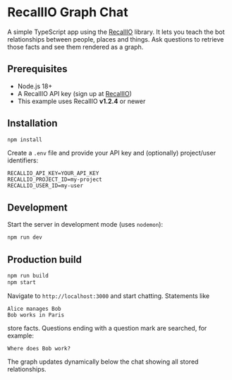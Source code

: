 # RecallIO Graph Chat

A simple TypeScript app using the [RecallIO](https://www.npmjs.com/package/recallio) library. It lets you teach the bot relationships between people, places and things. Ask questions to retrieve those facts and see them rendered as a graph.

## Prerequisites

- Node.js 18+
- A RecallIO API key (sign up at [RecallIO](https://app.recallio.ai))
- This example uses RecallIO **v1.2.4** or newer

## Installation

```bash
npm install
```

Create a `.env` file and provide your API key and (optionally) project/user identifiers:

```
RECALLIO_API_KEY=YOUR_API_KEY
RECALLIO_PROJECT_ID=my-project
RECALLIO_USER_ID=my-user
```

## Development

Start the server in development mode (uses `nodemon`):

```bash
npm run dev
```

## Production build

```bash
npm run build
npm start
```

Navigate to `http://localhost:3000` and start chatting. Statements like

```
Alice manages Bob
Bob works in Paris
```

store facts. Questions ending with a question mark are searched, for example:

```
Where does Bob work?
```

The graph updates dynamically below the chat showing all stored relationships.


